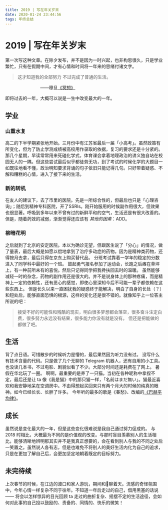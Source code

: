```yaml
---
title: 2019 | 写在年关岁末
date: 2020-01-24 23:44:56
tags: 年终总结
---
```


# 2019 | 写在年关岁末

第一次写这种文章。在除夕发布，并不是因为一时兴起，也非构思很久，只是学业繁忙，只有在假期中间，才有心情和时间将一年来的思绪付诸文字。

> 这才知道我的全部努力
> 不过完成了普通的生活。

　　　　　　　　——穆旦[《冥想》](https://bedtimepoem.com/?p=7221)

即将过去的一年，大概可以说是一生中改变最大的一年。
## 学业
### 山重水复
高二的下半学期紧张地开始。三月份中有江苏省最后一届「小高考」。虽然政策有所变化，但为了防止学测成绩被高校用作录取的依据，复习的要求还是十分紧的。那几个星期，早读常常用来死磕化学式，体育课会拿着地理政治的讲义独自站在校园无人的一隅。但这些尝试最后似乎都徒劳无功，到了考试的时候化学的大题目一如既往地看不懂，政治明知要求背诵的句子依旧只能记得几句。只好带着疑惑、不解和糟糕的心情，进入了接下来的生活。

### 新的转机
在友人的建议下，去了市里的医院。先是一所综合性的，但最后也只是「心理咨询」；随后到精神专科医院，开了SSRIs。刚开始服用的时候副作用很大，但效果也很显著。呼吸到多年以来不曾有过的新鲜平和的空气，生活还是有很大改善的。但是，随着药效的减弱，渐渐觉得还应该有 _其他的因素_：ADD。

### 柳暗花明
之后就到了北京的安定医院。本以为确诊无望，但跟医生说了「分心」的情况，做了量表，最后大概是如愿以偿地拿到了治疗多动症的药物。因为是精神类药物，还得按月去拿，最后只得在京东上购买替代品。
分班考试靠着一学年的稳定的分数进入了同学科中最好的一个班。
鼓起勇气报名参加了运动会，长跑之后瘫在草坪上，有一种前所未有的喜悦。然后只记得同学把我搀扶回去时的温暖。
虽然能够减轻一时的杂念，药物的副作用还是很大的。并不是说身体上的那种疼痛，而是精神上一定的依赖性，还有恶心的感觉，即使心里深知今后不可能一辈子都依赖在这些东西上。
但是长久以来一直困扰我的疑惑终于能解决，明白了自身的长处（？）和短处后，能够直面恐惧的根源，这样的变化还是很不错的。就像知乎上一位答主所说的吧：
> 接受不好的可能性和残酷的现实，明白很多梦想都会落空，很多奋斗注定白费，很多努力永远没有结果，很多能力你没有就是没有。
> 但还是把能做的都做了吧。

## 生活
背了点日语。可惜散步的时候听力是懵的，最后果然因为听力没有过。
没写什么有技术含量的代码。只是做了几个无聊的 Telegram 机器人，还有自用的小工具。
也没读几本书，不过电影、剧貌似看了不少。大部分时间还是耗费在了网上。
暑假在华北玩了一圈。
啊啊，最重要的是养了一只猫。当初在各种昵称中拿捏不定，最后还是让 ta 像《我是猫》中的那只猫一样，「名前はまだ無い」。猫最近喜欢和我安静地呆在空调房中。不由得想起买回来只有两个月大的时候的纯真的眼神。如今已经长长、长胖了许多。
今年听的最多的歌是《春愁》、改编的[《巴赫平均律》](http://music.163.com/song/432430716/)。
## 成长
虽然说是变化最大的一年，但是这些变化很难说是我自己通过努力促成的。
与 2018 时相比，大概最为不同的是价值观的改变。与那时盲目羡慕别人的生活相比，能够清晰地辨明那其实并不是我真正想要的，会在看到别人与我的不同之处后一笑置之。虽然说人各有志，但是也难免不将别人的美好生活内化为自己的追求，只是在更加了解自己后，会更加坚定地朝着既定的目标努力。
## 未完待续
上次春节的时候，在江边的渡口和家人游玩，期间和🌸聊着天。流感的奇怪氛围中，今年心情一样复杂不同于往年。不知道一年后走过的自己，借用黑塞的话说——
将会以怎样惊异的目光回顾 ta 走过的曲折复杂、摇摆不定的生活途径，会如何对此事的自己投以鼓励的、责备的、同情的、快乐的微笑！
